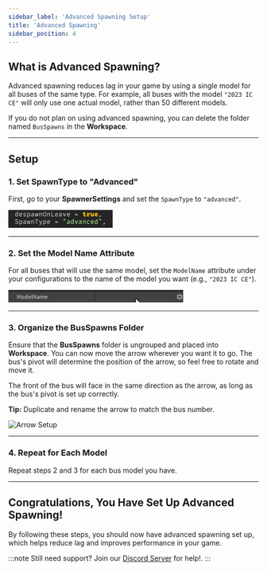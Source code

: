 ```yaml
---
sidebar_label: 'Advanced Spawning Setup'
title: 'Advanced Spawning'
sidebar_position: 4
---
```


## What is Advanced Spawning?

Advanced spawning reduces lag in your game by using a single model for all buses of the same type. For example, all buses with the model `"2023 IC CE"` will only use one actual model, rather than 50 different models.

If you do not plan on using advanced spawning, you can delete the folder named `BusSpawns` in the **Workspace**.

---

## Setup

### 1. Set SpawnType to "Advanced"

First, go to your **SpawnerSettings** and set the `SpawnType` to `"advanced"`.

![Advanced Spawning Setup](./advanced1.png)

---

### 2. Set the Model Name Attribute

For all buses that will use the same model, set the `ModelName` attribute under your configurations to the name of the model you want (e.g., `"2023 IC CE"`).

![Setting Model Name](./gif-4.gif)

---

### 3. Organize the BusSpawns Folder

Ensure that the **BusSpawns** folder is ungrouped and placed into **Workspace**. You can now move the arrow wherever you want it to go. The bus's pivot will determine the position of the arrow, so feel free to rotate and move it.

The front of the bus will face in the same direction as the arrow, as long as the bus's pivot is set up correctly. 

**Tip:** Duplicate and rename the arrow to match the bus number.

![Arrow Setup](./gif-5.gif)

---

### 4. Repeat for Each Model

Repeat steps 2 and 3 for each bus model you have.

---

## Congratulations, You Have Set Up Advanced Spawning!

By following these steps, you should now have advanced spawning set up, which helps reduce lag and improves performance in your game.


:::note
Still need support? Join our [Discord Server](https://discord.gg/5k85S4KWSR) for help!.
:::
